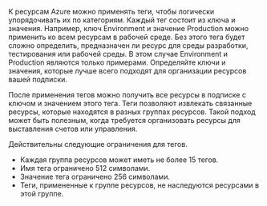 К ресурсам Azure можно применять теги, чтобы логически упорядочивать их по категориям. Каждый тег состоит из ключа и значения. Например, ключ Environment и значение Production можно применить ко всем ресурсам в рабочей среде. Без этого тега будет сложно определить, предназначен ли ресурс для среды разработки, тестирования или рабочей среды. В этом случае Environment и Production являются только примерами. Определяйте ключи и значения, которые лучше всего подходят для организации ресурсов вашей подписки.

После применения тегов можно получить все ресурсы в подписке с ключом и значением этого тега. Теги позволяют извлекать связанные ресурсы, которые находятся в разных группах ресурсов. Такой подход может быть полезным, когда требуется организовать ресурсы для выставления счетов или управления.

Действительны следующие ограничения для тегов.

* Каждая группа ресурсов может иметь не более 15 тегов. 
* Имя тега ограничено 512 символами.
* Значение тега ограничено 256 символами. 
* Теги, примененные к группе ресурсов, не наследуются ресурсами в этой группе. 



<!--HONumber=Feb17_HO1-->


